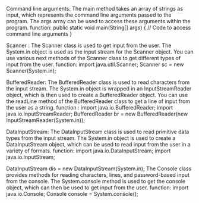 

Command line arguments: The main method takes an array of strings as input, which represents the command line arguments passed to the program. The args array can be used to access these arguments within the program. function: public static void main(String[] args) { // Code to access command line arguments }

Scanner : The Scanner class is used to get input from the user. The System.in object is used as the input stream for the Scanner object. You can use various next methods of the Scanner class to get different types of input from the user. function: import java.util.Scanner; Scanner sc = new Scanner(System.in);

BufferedReader: The BufferedReader class is used to read characters from the input stream. The System.in object is wrapped in an InputStreamReader object, which is then used to create a BufferedReader object. You can use the readLine method of the BufferedReader class to get a line of input from the user as a string. function : import java.io.BufferedReader; import java.io.InputStreamReader; BufferedReader br = new BufferedReader(new InputStreamReader(System.in));

DataInputStream: The DataInputStream class is used to read primitive data types from the input stream. The System.in object is used to create a DataInputStream object, which can be used to read input from the user in a variety of formats. function: import java.io.DataInputStream; import java.io.InputStream;

DataInputStream dis = new DataInputStream(System.in); The Console class provides methods for reading characters, lines, and password-based input from the console. The System.console method is used to get the console object, which can then be used to get input from the user. function: import java.io.Console; Console console = System.console();
